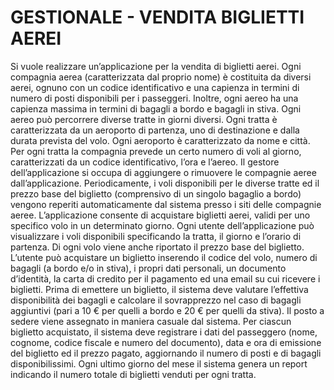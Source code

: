 #                  GESTIONALE - VENDITA BIGLIETTI AEREI
Si vuole realizzare un’applicazione per la vendita di biglietti aerei.
Ogni compagnia aerea (caratterizzata dal proprio nome) è costituita da diversi aerei, ognuno con un
codice identificativo e una capienza in termini di numero di posti disponibili per i passeggeri. Inoltre,
ogni aereo ha una capienza massima in termini di bagagli a bordo e bagagli in stiva.
Ogni aereo può percorrere diverse tratte in giorni diversi. Ogni tratta è caratterizzata da un aeroporto di
partenza, uno di destinazione e dalla durata prevista del volo. Ogni aeroporto è caratterizzato da nome e
città. Per ogni tratta la compagnia prevede un certo numero di voli al giorno, caratterizzati da un codice
identificativo, l’ora e l’aereo.
Il gestore dell’applicazione si occupa di aggiungere o rimuovere le compagnie aeree dall’applicazione.
Periodicamente, i voli disponibili per le diverse tratte ed il prezzo base del biglietto (comprensivo di un
singolo bagaglio a bordo) vengono reperiti automaticamente dal sistema presso i siti delle compagnie
aeree.
L’applicazione consente di acquistare biglietti aerei, validi per uno specifico volo in un determinato
giorno. Ogni utente dell’applicazione può visualizzare i voli disponibili specificando la tratta, il giorno
e l’orario di partenza. Di ogni volo viene anche riportato il prezzo base del biglietto.
L’utente può acquistare un biglietto inserendo il codice del volo, numero di bagagli (a bordo e/o in
stiva), i propri dati personali, un documento d’identità, la carta di credito per il pagamento ed una email
su cui ricevere i biglietti.
Prima di emettere un biglietto, il sistema deve valutare l’effettiva disponibilità dei bagagli e calcolare il
sovrapprezzo nel caso di bagagli aggiuntivi (pari a 10 € per quelli a bordo e 20 € per quelli da stiva). Il
posto a sedere viene assegnato in maniera casuale dal sistema.
Per ciascun biglietto acquistato, il sistema deve registrare i dati del passeggero (nome, cognome, codice
fiscale e numero del documento), data e ora di emissione del biglietto ed il prezzo pagato, aggiornando
il numero di posti e di bagagli disponibilissimi.
Ogni ultimo giorno del mese il sistema genera un report indicando il numero totale di biglietti venduti
per ogni tratta.
